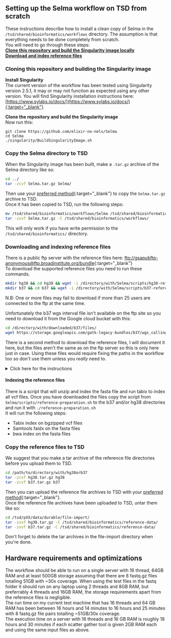 ## Setting up the Selma workflow on TSD from scratch
These instructions describe how to install a clean copy of Selma in the `/tsd/shared/bioinformatics/workflows` directory. The assumption is that everything needs to be done completely from scratch.  
You will need to go through these steps:  
**[Clone this repository and build the Singularity image locally](file:///home/oskar/01-workspace/04-pipelines/Selma/docs/developer-instructions.html#cloning-this-repository-and-building-the-singularity-image)**  
**[Download and index reference files](file:///home/oskar/01-workspace/04-pipelines/Selma/docs/developer-instructions.html#downloading-and-indexing-reference-files)**  

### Cloning this repository and building the Singularity image
**Install Singularity**  
The current version of the workflow has been tested using Singularity version 2.5.1, it may or may not function as expected using any other version. You will find Singularity installation instructions here: [https://www.sylabs.io/docs/](https://www.sylabs.io/docs/){:target="_blank"}  

**Clone the repository and build the Singularity image**  
Now run this:
```
git clone https://github.com/elixir-no-nels/Selma
cd Selma
./singularity/BuildSingularityImage.sh
```

### Copy the Selma directory to TSD
When the Singularity image has been built, make a `.tar.gz` archive of the Selma directory like so:
```bash
cd ../
tar -zcvf Selma.tar.gz Selma/
```
Then use your [preferred method](https://www.uio.no/english/services/it/research/sensitive-data/use-tsd/import-export/){:target="_blank"} to copy the `Selma.tar.gz` archive to TSD.  
Once it has been copied to TSD, run the following steps:  
```bash
mv /tsd/shared/bioinformatics/workflows/Selma /tsd/shared/bioinformatics/workflows/Selma_backup
tar -zxvf Selma.tar.gz -C /tsd/shared/bioinformatics/workflows/
```
This will only work if you have write permission to the `/tsd/shared/bioinformatics/` directory.
### Downloading and indexing reference files  
There is a public ftp server with the reference files here: [ftp://gsapubftp-anonymous@ftp.broadinstitute.org/bundle](ftp://gsapubftp-anonymous@ftp.broadinstitute.org/bundle){:target="_blank"}  
To download the supported reference files you need to run these commands.  

```bash
mkdir hg38 && cd hg38 && wget -i /directory/with/Selma/scripts/hg38-reference-dl-list
mkdir b37 && cd b37 && wget -i /directory/with/Selma/scripts/b37-reference-dl-list
```
N.B: One or more files may fail to download if more than 25 users are connected to the ftp at the same time.

Unfortunately the b37 wgs interval file isn't available on the ftp site so you need to download it from the Google cloud bucket with this:
```bash
cd /directory/with/downloaded/b37/files/
wget https://storage.googleapis.com/gatk-legacy-bundles/b37/wgs_calling_regions.v1.interval_list
```

There is a second method to download the reference files, I will document it here, but the files aren't the same as on the ftp server so this is only here just in case. Using these files would require fixing the paths in the workflow too so don't use them unless you _really_ need to.  
<details><summary>Click here for the instructions</summary>
<p>
The files are hosted in Google buckets here: [b37](https://console.cloud.google.com/storage/browser/gatk-legacy-bundles/b37/){:target="_blank"} and here [hg38](https://console.cloud.google.com/storage/browser/genomics-public-data/resources/broad/hg38/v0/){:target="_blank"}  
A Google account is necessary to browse the file buckets, but you can still download them with gsutils without having a Google account.  
The current Selma version uses the ftp hosted reference files, and a difference between the two is that e.g `dbsnp_146.vcf` is **not** available in the hg38 version hosted on Google, maybe this will change, or maybe one day Selma will use another dbsnp.vcf version, but until then this why you need to download the ftp hosted reference files.
So, just in case this becomes relevant in the future; To download all reference files in one go you should use `gsutils`. Either install it following the appropriate instructions [here](https://cloud.google.com/storage/docs/gsutil_install){:target="_blank"} or use docker like this:  
For b37 do:
```bash
docker run --rm -ti -v $(pwd):/data -w /data google/cloud-sdk:latest gsutil -m cp -r gs://gatk-legacy-bundles/b37 .
```
And for hg38 do:
```bash
docker run --rm -ti -v $(pwd):/data -w /data google/cloud-sdk:latest gsutil -m cp -r gs://genomics-public-data/resources/broad/hg38/v0/ .
mv v0 hg38
```

If you use this docker method you need to run `sudo chown -R username:username b37orhg38` to get ownership of the files.

</p>
</details>

#### Indexing the reference files
There is a script that will unzip and index the fasta file and run tabix to index all vcf files.
Once you have downloaded the files copy the script from `Selma/scripts/reference-preparation.sh` to the b37 and/or hg38 directories and run it with `./reference-preparation.sh`  
It will run the following steps:  
  * Tabix index on bgzipped vcf files  
  * Samtools faidx on the fasta files  
  * bwa index on the fasta files  

### Copy the reference files to TSD
We suggest that you make a tar archive of the reference file directories before you upload them to TSD.
```bash
cd /path/to/directory/with/hg38orb37
tar -zcvf hg38.tar.gz hg38
tar -zcvf b37.tar.gz b37
```
Then you can upload the reference file archives to TSD with your [preferred method](https://www.uio.no/english/services/it/research/sensitive-data/use-tsd/import-export/){:target="_blank"}.  
Once the reference file archives have been uploaded to TSD, untar them like so:
```bash
cd /tsd/pXX/data/durable/file-import/
tar -zxvf hg38.tar.gz -C /tsd/shared/bioinformatics/reference-data/
tar -zxvf b37.tar.gz -C /tsd/shared/bioinformatics/reference-data/
```
Don't forget to delete the tar archives in the file-import directory when you're done. 

## Hardware requirements and optimizations  
The workflow should be able to run on a single server with 16 thread, 64GB RAM and at least 500GB storage assuming that there are 8 fastq.gz files totalling 51GB with ~30x coverage. When using the test files in the fastq folder it should run on any laptop using 2 threads and 8GB RAM, but preferrably 4 threads and 16GB RAM, the storage requirements apart from the reference files is negligible.  
The run time on my current test machine that has 16 threads and 64 GB RAM has been between 16 hours and 14 minutes to 16 hours and 25 minutes with 8 fastq.gz file pairs totalling ~51GB/30x coverage.  
The execution time on a server with 16 threads and 16 GB RAM is roughly 18 hours and 30 minutes if each scatter gather tool is given 2GB RAM each and using the same input files as above.  
